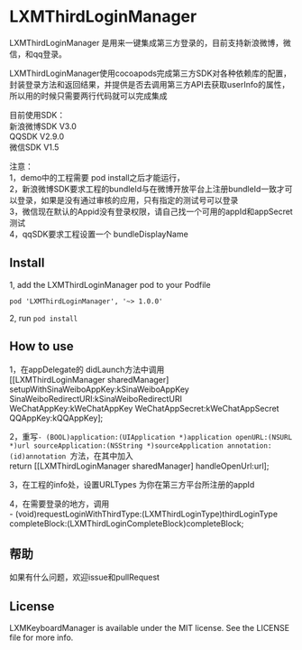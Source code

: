 # LXMThirdLoginManager
LXMThirdLoginManager 是用来一键集成第三方登录的，目前支持新浪微博，微信，和qq登录。       

LXMThirdLoginManager使用cocoapods完成第三方SDK对各种依赖库的配置，封装登录方法和返回结果，并提供是否去调用第三方API去获取userInfo的属性，所以用的时候只需要两行代码就可以完成集成    

目前使用SDK：    
新浪微博SDK V3.0   
QQSDK   V2.9.0    
微信SDK V1.5

注意：   
1，demo中的工程需要 pod install之后才能运行，     
2，新浪微博SDK要求工程的bundleId与在微博开放平台上注册bundleId一致才可以登录，如果是没有通过审核的应用，只有指定的测试号可以登录    
3，微信现在默认的Appid没有登录权限，请自己找一个可用的appId和appSecret测试     
4，qqSDK要求工程设置一个 bundleDisplayName


## Install  
1, add the LXMThirdLoginManager pod to your Podfile    

    pod 'LXMThirdLoginManager', '~> 1.0.0'   
    
2, run ` pod install `      


## How to use
1，在appDelegate的 didLaunch方法中调用   
    [[LXMThirdLoginManager sharedManager] setupWithSinaWeiboAppKey:kSinaWeiboAppKey SinaWeiboRedirectURI:kSinaWeiboRedirectURI WeChatAppKey:kWeChatAppKey WeChatAppSecret:kWeChatAppSecret QQAppKey:kQQAppKey];      
    
2，重写`- (BOOL)application:(UIApplication *)application openURL:(NSURL *)url sourceApplication:(NSString *)sourceApplication annotation:(id)annotation `方法，在其中加入    
         return [[LXMThirdLoginManager sharedManager] handleOpenUrl:url];

3，在工程的info处，设置URLTypes 为你在第三方平台所注册的appId   

4，在需要登录的地方，调用   
      - (void)requestLoginWithThirdType:(LXMThirdLoginType)thirdLoginType completeBlock:(LXMThirdLoginCompleteBlock)completeBlock;    
    
    
    
## 帮助
如果有什么问题，欢迎issue和pullRequest  

## License
LXMKeyboardManager is available under the MIT license. See the LICENSE file for more info. 



